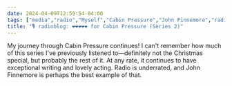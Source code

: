 ```yaml
---
date: 2024-04-09T12:59:54-04:00
tags: ["media","radio","Myself","Cabin Pressure","John Finnemore","radio","BBC Radio","BBC Radio 4"]
title: "🎙️ radioblog: ❤️❤️❤️❤️❤️ for Cabin Pressure (Series 2)"
---
```

My journey through Cabin Pressure continues! I can't remember how much of this series I've previously listened to—definitely not the Christmas special, but probably the rest of it. At any rate, it continues to have exceptional writing and lovely acting. Radio is underrated, and John Finnemore is perhaps the best example of that.